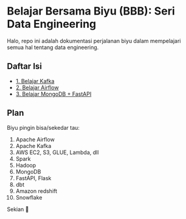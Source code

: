 # Belajar Bersama Biyu (BBB): Seri Data Engineering

Halo, repo ini adalah dokumentasi perjalanan biyu dalam mempelajari semua hal tentang data engineering.

## Daftar Isi

- [1. Belajar Kafka](./belajar-kafka/)
- [2. Belajar Airflow](./belajar-airflow/)
- [3. Belajar MongoDB + FastAPI](./belajar-mongo/)

## Plan

Biyu pingin bisa/sekedar tau:

1. Apache Airflow
2. Apache Kafka
3. AWS EC2, S3, GLUE, Lambda, dll
4. Spark
5. Hadoop
6. MongoDB
7. FastAPI, Flask
8. dbt
9. Amazon redshift
10. Snowflake

Sekian 🙏
